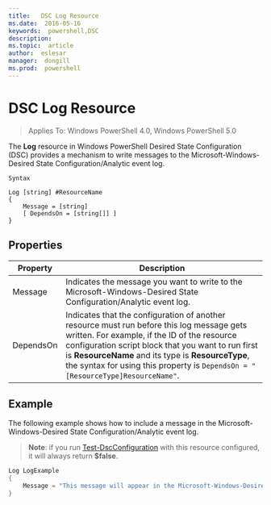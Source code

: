```yaml
---
title:   DSC Log Resource 
ms.date:  2016-05-16
keywords:  powershell,DSC
description:  
ms.topic:  article
author:  eslesar
manager:  dongill
ms.prod:  powershell
---
```


# DSC Log Resource 

> Applies To: Windows PowerShell 4.0, Windows PowerShell 5.0

The __Log__ resource in Windows PowerShell Desired State Configuration (DSC) provides a mechanism to write messages to the Microsoft-Windows-Desired State Configuration/Analytic event log.

```
Syntax

Log [string] #ResourceName
{
    Message = [string]
    [ DependsOn = [string[]] ]
}
```

## Properties
|  Property  |  Description   | 
|---|---| 
| Message| Indicates the message you want to write to the Microsoft-Windows-Desired State Configuration/Analytic event log.| 
| DependsOn | Indicates that the configuration of another resource must run before this log message gets written. For example, if the ID of the resource configuration script block that you want to run first is __ResourceName__ and its type is __ResourceType__, the syntax for using this property is `DependsOn = "[ResourceType]ResourceName"`.| 

## Example

The following example shows how to include a message in the Microsoft-Windows-Desired State Configuration/Analytic event log.

> **Note**: if you run [Test-DscConfiguration](https://technet.microsoft.com/en-us/library/dn407382.aspx) with this resource configured, it will always return **$false**.

```powershell 
Log LogExample
{
    Message = "This message will appear in the Microsoft-Windows-Desired State Configuration/Analytic event log."
} 
```

